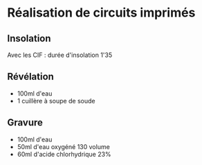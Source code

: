 Réalisation de circuits imprimés
================================

Insolation
----------
Avec les CIF : durée d'insolation 1'35

Révélation
----------
- 100ml d'eau
- 1 cuillère à soupe de soude

Gravure
-------
- 100ml d'eau
- 50ml d'eau oxygéné 130 volume
- 60ml d'acide chlorhydrique 23%
